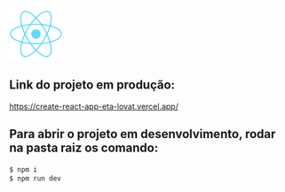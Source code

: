 ![React Logo](https://github.com/vercel/vercel/blob/master/packages/frameworks/logos/react.svg)


## Link do projeto em produção:

https://create-react-app-eta-lovat.vercel.app/

## Para abrir o projeto em desenvolvimento, rodar na pasta raiz os comando:

```shell
$ npm i
$ npm run dev
```
